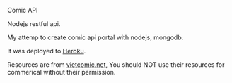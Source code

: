 Comic API

Nodejs restful api.

My attemp to create comic api portal with nodejs, mongodb.

It was deployed to [Heroku](https://nameless-badlands-44625.herokuapp.com/api).

Resources are from [vietcomic.net](vietcomic.net), You should NOT use their resources for commerical without their permission.